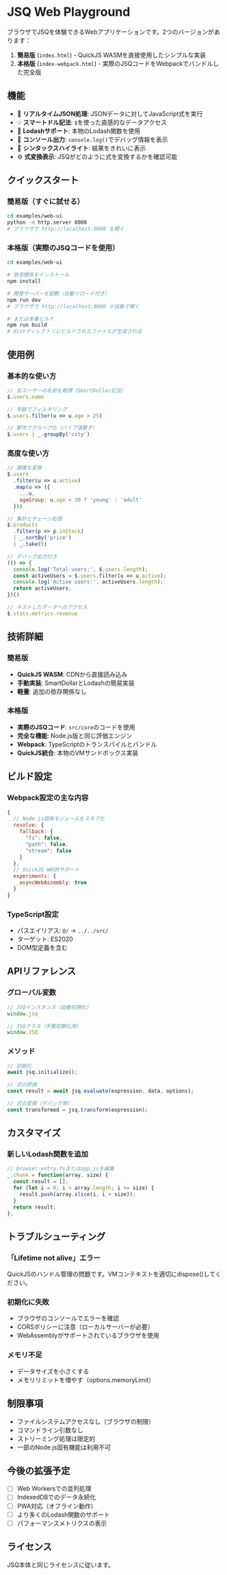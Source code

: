 # JSQ Web Playground

ブラウザでJSQを体験できるWebアプリケーションです。2つのバージョンがあります：

1. **簡易版** (`index.html`) - QuickJS WASMを直接使用したシンプルな実装
2. **本格版** (`index-webpack.html`) - 実際のJSQコードをWebpackでバンドルした完全版

## 機能

- 🚀 **リアルタイムJSON処理**: JSONデータに対してJavaScript式を実行
- 💡 **スマートドル記法**: `$`を使った直感的なデータアクセス
- 🔧 **Lodashサポート**: 本物のLodash関数を使用
- 📝 **コンソール出力**: `console.log()`でデバッグ情報を表示
- 🎨 **シンタックスハイライト**: 結果をきれいに表示
- ⚙️ **式変換表示**: JSQがどのように式を変換するかを確認可能

## クイックスタート

### 簡易版（すぐに試せる）

```bash
cd examples/web-ui
python -m http.server 8000
# ブラウザで http://localhost:8000 を開く
```

### 本格版（実際のJSQコードを使用）

```bash
cd examples/web-ui

# 依存関係をインストール
npm install

# 開発サーバーを起動（自動リロード付き）
npm run dev
# ブラウザで http://localhost:9000 が自動で開く

# または本番ビルド
npm run build
# distディレクトリにビルドされたファイルが生成される
```

## 使用例

### 基本的な使い方

```javascript
// 全ユーザーの名前を取得（SmartDollar記法）
$.users.name

// 年齢でフィルタリング
$.users.filter(u => u.age > 25)

// 都市でグループ化（パイプ演算子）
$.users | _.groupBy('city')
```

### 高度な使い方

```javascript
// 複雑な変換
$.users
  .filter(u => u.active)
  .map(u => ({
    ...u,
    ageGroup: u.age < 30 ? 'young' : 'adult'
  }))

// 集計とチェーン処理
$.products
  .filter(p => p.inStock)
  | _.sortBy('price')
  | _.take(5)

// デバッグ出力付き
(() => {
  console.log('Total users:', $.users.length);
  const activeUsers = $.users.filter(u => u.active);
  console.log('Active users:', activeUsers.length);
  return activeUsers;
})()

// ネストしたデータへのアクセス
$.stats.metrics.revenue
```

## 技術詳細

### 簡易版
- **QuickJS WASM**: CDNから直接読み込み
- **手動実装**: SmartDollarとLodashの簡易実装
- **軽量**: 追加の依存関係なし

### 本格版
- **実際のJSQコード**: `src/core`のコードを使用
- **完全な機能**: Node.js版と同じ評価エンジン
- **Webpack**: TypeScriptのトランスパイルとバンドル
- **QuickJS統合**: 本物のVMサンドボックス実装

## ビルド設定

### Webpack設定の主な内容
```javascript
{
  // Node.js固有モジュールをスタブ化
  resolve: {
    fallback: {
      "fs": false,
      "path": false,
      "stream": false
    }
  },
  // QuickJS WASMサポート
  experiments: {
    asyncWebAssembly: true
  }
}
```

### TypeScript設定
- パスエイリアス: `@/` → `../../src/`
- ターゲット: ES2020
- DOM型定義を含む

## APIリファレンス

### グローバル変数
```javascript
// JSQインスタンス（自動初期化）
window.jsq

// JSQクラス（手動初期化用）
window.JSQ
```

### メソッド
```javascript
// 初期化
await jsq.initialize();

// 式の評価
const result = await jsq.evaluate(expression, data, options);

// 式の変換（デバッグ用）
const transformed = jsq.transform(expression);
```

## カスタマイズ

### 新しいLodash関数を追加
```javascript
// browser-entry.tsまたはapp.jsを編集
_.chunk = function(array, size) {
  const result = [];
  for (let i = 0; i < array.length; i += size) {
    result.push(array.slice(i, i + size));
  }
  return result;
};
```

## トラブルシューティング

### 「Lifetime not alive」エラー
QuickJSのハンドル管理の問題です。VMコンテキストを適切にdispose()してください。

### 初期化に失敗
- ブラウザのコンソールでエラーを確認
- CORSポリシーに注意（ローカルサーバーが必要）
- WebAssemblyがサポートされているブラウザを使用

### メモリ不足
- データサイズを小さくする
- メモリリミットを増やす（options.memoryLimit）

## 制限事項

- ファイルシステムアクセスなし（ブラウザの制限）
- コマンドライン引数なし
- ストリーミング処理は限定的
- 一部のNode.js固有機能は利用不可

## 今後の拡張予定

- [ ] Web Workersでの並列処理
- [ ] IndexedDBでのデータ永続化
- [ ] PWA対応（オフライン動作）
- [ ] より多くのLodash関数のサポート
- [ ] パフォーマンスメトリクスの表示

## ライセンス

JSQ本体と同じライセンスに従います。